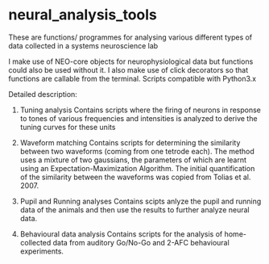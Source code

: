 # neural_analysis_tools
These are functions/ programmes for analysing various different types of data collected in a systems neuroscience lab

I make use of NEO-core objects for neurophysiological data but functions could also be used without it.
I also make use of click decorators so that functions are callable from the terminal. 
Scripts compatible with Python3.x

Detailed description:
1. Tuning analysis
Contains scripts where the firing of neurons in response to tones of various frequencies and intensities is analyzed to derive the tuning curves for these units

2. Waveform matching 
Contains scripts for determining the similarity between two waveforms (coming from one tetrode each). The method uses a mixture of two gaussians, the parameters of which are learnt using an Expectation-Maximization Algorithm. The initial quantification of the similarity between the waveforms was copied from Tolias et al. 2007.

3. Pupil and Running analyses
Contains scipts anlyze the pupil and running data of the animals and then use the results to further analyze neural data.

4. Behavioural data analysis
Contains scripts for the analysis of home-collected data from auditory Go/No-Go and 2-AFC behavioural experiments. 
